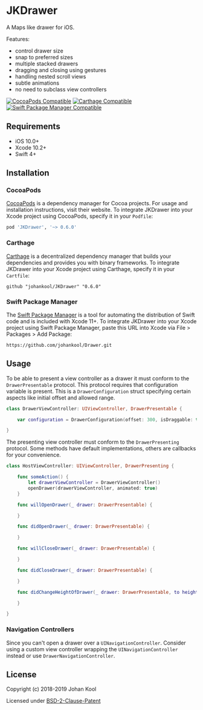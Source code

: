 # JKDrawer

A Maps like drawer for iOS.

Features:

- control drawer size
- snap to preferred sizes
- multiple stacked drawers
- dragging and closing using gestures
- handling nested scroll views
- subtle animations
- no need to subclass view controllers

[![CocoaPods Compatible](https://img.shields.io/badge/CocoaPods-compatible-brightgreen?style=flat)](https://cocoapods.org/pods/JKDrawer)
[![Carthage Compatible](https://img.shields.io/badge/Carthage-compatible-brightgreen?style=flat)](https://github.com/Carthage/Carthage)
[![Swift Package Manager Compatible](https://img.shields.io/badge/Swift_Package_Manager-compatible-brightgreen?style=flat)](https://github.com/Carthage/Carthage)

## Requirements

- iOS 10.0+
- Xcode 10.2+
- Swift 4+

## Installation

### CocoaPods

[CocoaPods](https://cocoapods.org) is a dependency manager for Cocoa projects. For usage and installation instructions, visit their website. To integrate JKDrawer into your Xcode project using CocoaPods, specify it in your `Podfile`:

```ruby
pod 'JKDrawer', '~> 0.6.0'
```

### Carthage

[Carthage](https://github.com/Carthage/Carthage) is a decentralized dependency manager that builds your dependencies and provides you with binary frameworks. To integrate JKDrawer into your Xcode project using Carthage, specify it in your `Cartfile`:

```ogdl
github "johankool/JKDrawer" "0.6.0"
```

### Swift Package Manager

The [Swift Package Manager](https://swift.org/package-manager/) is a tool for automating the distribution of Swift code and is included with Xcode 11+. To integrate JKDrawer into your Xcode project using Swift Package Manager, paste this URL into Xcode via File > Packages > Add Package:

```
https://github.com/johankool/Drawer.git
```

## Usage

To be able to present a view controller as a drawer it must conform to the `DrawerPresentable` protocol. This protocol requires that configuration variable is present. This is a `DrawerConfiguration` struct specifying certain aspects like initial offset and allowed range. 

```swift
class DrawerViewController: UIViewController, DrawerPresentable {

    var configuration = DrawerConfiguration(offset: 300, isDraggable: true, isClosable: false)

}
```

The presenting view controller must conform to the `DrawerPresenting` protocol. Some methods have default implementations, others are callbacks for your convenience.

```swift
class HostViewController: UIViewController, DrawerPresenting {

    func someAction() {
        let drawerViewController = DrawerViewController()
        openDrawer(drawerViewController, animated: true)
    }

    func willOpenDrawer(_ drawer: DrawerPresentable) {

    }

    func didOpenDrawer(_ drawer: DrawerPresentable) {

    }

    func willCloseDrawer(_ drawer: DrawerPresentable) {

    }

    func didCloseDrawer(_ drawer: DrawerPresentable) {

    }

    func didChangeHeightOfDrawer(_ drawer: DrawerPresentable, to height: CGFloat) {

    }

}
```

### Navigation Controllers

Since you can't open a drawer over a `UINavigationController`. Consider using a custom view controller wrapping the `UINavigationController` instead or use `DrawerNavigationController`.

## License

Copyright (c) 2018-2019 Johan Kool

Licensed under [BSD-2-Clause-Patent](LICENSE)
